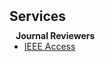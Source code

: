 <h2 id="publications" style="margin: 2px 0px 10px;">Services</h2>

<h4 style="margin:0 10px 0;">Journal Reviewers</h4>

<ul style="margin:0 0 20px;">
  <li><a href="https://ieeeaccess.ieee.org/"><autocolor>IEEE Access</autocolor></a></li>
</ul>